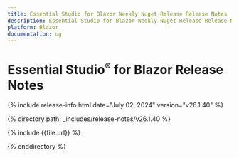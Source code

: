 ```yaml
---
title: Essential Studio for Blazor Weekly Nuget Release Release Notes  
description: Essential Studio for Blazor Weekly Nuget Release Release Notes  
platform: Blazor
documentation: ug
---
```


# Essential Studio<sup style="font-size:70%">&reg;</sup> for Blazor  Release Notes  

{% include release-info.html date="July 02, 2024"  version="v26.1.40" %} 

{% directory path: _includes/release-notes/v26.1.40 %}

{% include {{file.url}} %}

{% enddirectory %}